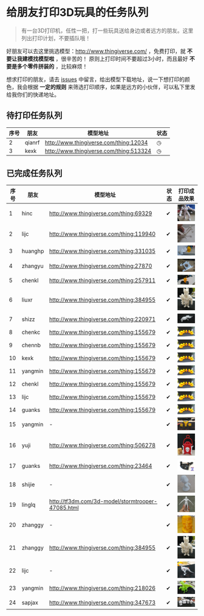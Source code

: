 # 给朋友打印3D玩具的任务队列

> 有一台3D打印机，任性一把，打一些玩具送给身边或者远方的朋友。这里列出打印计划，不要插队哦！

好朋友可以去这里挑选模型：http://www.thingiverse.com/ ，免费打印，就 **不要让我建模找模型啦** ，很辛苦的！
原则上打印时间不要超过3小时，而且最好 **不要是多个零件拼装的** ，比较麻烦！

想求打印的朋友，请去 [issues](https://github.com/fouber/3d-print-queue/issues) 中留言，给出模型下载地址，说一下想打印的颜色，我会根据 **一定的规则** 来筛选打印顺序，如果是远方的小伙伴，可以私下里发给我你们的快递地址。

## 待打印任务队列

|序号|朋友|模型地址|状态|
|----|----|--------|----|
|2|qianrf|http://www.thingiverse.com/thing:12034|◷|
|3|kexk|http://www.thingiverse.com/thing:513324|◷|

## 已完成任务队列

|序号|朋友|模型地址|状态|打印成品效果|
|----|----|--------|----|------------|
|1|hinc|http://www.thingiverse.com/thing:69329|✔|![](assets/Vertex.png)|
|2|lijc|http://www.thingiverse.com/thing:119940|✔|![](assets/Fingerdigger.png)|
|3|huanghp|http://www.thingiverse.com/thing:331035|✔|![](assets/Robot.png)|
|4|zhangyu|http://www.thingiverse.com/thing:27870|✔|![](assets/Zhijia.png)|
|5|chenkl|http://www.thingiverse.com/thing:257911|✔|![](assets/Elephant.png)|
|6|liuxr|http://www.thingiverse.com/thing:384955|✔|![](assets/CoC.png)|
|7|shizz|http://www.thingiverse.com/thing:220971|✔|![](assets/Rhino.png)|
|8|chenkc|http://www.thingiverse.com/thing:155679|✔|![](assets/Duck.png)|
|9|chennb|http://www.thingiverse.com/thing:155679|✔|![](assets/Duck.png)|
|10|kexk|http://www.thingiverse.com/thing:155679|✔|![](assets/Duck.png)|
|11|yangmin|http://www.thingiverse.com/thing:155679|✔|![](assets/Duck.png)|
|12|chenkl|http://www.thingiverse.com/thing:155679|✔|![](assets/Duck.png)|
|13|lijc|http://www.thingiverse.com/thing:155679|✔|![](assets/Duck.png)|
|14|guanks|http://www.thingiverse.com/thing:155679|✔|![](assets/Duck.png)|
|15|yangmin|-|✔|![](assets/yangmin.png)|
|16|yuji|http://www.thingiverse.com/thing:506278|✔|![](assets/Lantern.png)|
|17|guanks|http://www.thingiverse.com/thing:23464|✔|![](assets/Ballista.png)|
|18|shijie|-|✔|![](assets/wawa.png)|
|19|linglq|http://tf3dm.com/3d-model/stormtrooper-47085.html|✔|![](assets/stormtrooper.png)|
|20|zhanggy|-|✔|![](assets/Head.png)|
|21|zhanggy|http://www.thingiverse.com/thing:384955|✔|![](assets/CoC.png)|
|22|lijc|-|✔|![](assets/Dinosaur.png)|
|23|yangmin|http://www.thingiverse.com/thing:218026|✔|![](assets/Dragon.png)|
|24|sapjax|http://www.thingiverse.com/thing:347673|✔|![](assets/South-Park.png)|

